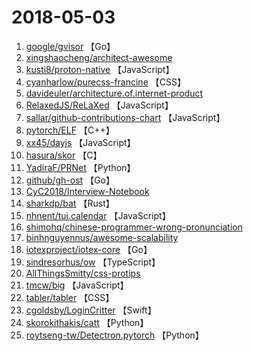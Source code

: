 # 2018-05-03

1. [google/gvisor](https://github.com/google/gvisor) 【Go】
2. [xingshaocheng/architect-awesome](https://github.com/xingshaocheng/architect-awesome) 
3. [kusti8/proton-native](https://github.com/kusti8/proton-native) 【JavaScript】
4. [cyanharlow/purecss-francine](https://github.com/cyanharlow/purecss-francine) 【CSS】
5. [davideuler/architecture.of.internet-product](https://github.com/davideuler/architecture.of.internet-product) 
6. [RelaxedJS/ReLaXed](https://github.com/RelaxedJS/ReLaXed) 【JavaScript】
7. [sallar/github-contributions-chart](https://github.com/sallar/github-contributions-chart) 【JavaScript】
8. [pytorch/ELF](https://github.com/pytorch/ELF) 【C++】
9. [xx45/dayjs](https://github.com/xx45/dayjs) 【JavaScript】
10. [hasura/skor](https://github.com/hasura/skor) 【C】
11. [YadiraF/PRNet](https://github.com/YadiraF/PRNet) 【Python】
12. [github/gh-ost](https://github.com/github/gh-ost) 【Go】
13. [CyC2018/Interview-Notebook](https://github.com/CyC2018/Interview-Notebook) 
14. [sharkdp/bat](https://github.com/sharkdp/bat) 【Rust】
15. [nhnent/tui.calendar](https://github.com/nhnent/tui.calendar) 【JavaScript】
16. [shimohq/chinese-programmer-wrong-pronunciation](https://github.com/shimohq/chinese-programmer-wrong-pronunciation) 
17. [binhnguyennus/awesome-scalability](https://github.com/binhnguyennus/awesome-scalability) 
18. [iotexproject/iotex-core](https://github.com/iotexproject/iotex-core) 【Go】
19. [sindresorhus/ow](https://github.com/sindresorhus/ow) 【TypeScript】
20. [AllThingsSmitty/css-protips](https://github.com/AllThingsSmitty/css-protips) 
21. [tmcw/big](https://github.com/tmcw/big) 【JavaScript】
22. [tabler/tabler](https://github.com/tabler/tabler) 【CSS】
23. [cgoldsby/LoginCritter](https://github.com/cgoldsby/LoginCritter) 【Swift】
24. [skorokithakis/catt](https://github.com/skorokithakis/catt) 【Python】
25. [roytseng-tw/Detectron.pytorch](https://github.com/roytseng-tw/Detectron.pytorch) 【Python】
